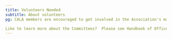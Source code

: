 ```yaml
---
title: Volunteers Needed
subtitle: About volunteers
pg: CALA members are encouraged to get involved in the Association's management. Volunteering to serve on a committee or task force would be a great opportunity to help keeping the association live and gain professional experiences.  

Like to learn more about the Committees?  Please see Handbook of Officers.
---
```

